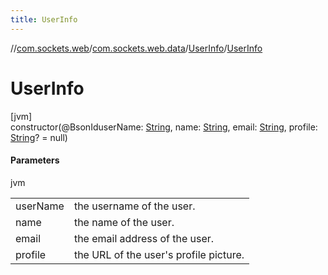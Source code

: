 ```yaml
---
title: UserInfo
---
```

//[com.sockets.web](../../../index.html)/[com.sockets.web.data](../index.html)/[UserInfo](index.html)/[UserInfo](-user-info.html)



# UserInfo



[jvm]\
constructor(@BsonIduserName: [String](https://kotlinlang.org/api/latest/jvm/stdlib/kotlin/-string/index.html), name: [String](https://kotlinlang.org/api/latest/jvm/stdlib/kotlin/-string/index.html), email: [String](https://kotlinlang.org/api/latest/jvm/stdlib/kotlin/-string/index.html), profile: [String](https://kotlinlang.org/api/latest/jvm/stdlib/kotlin/-string/index.html)? = null)



#### Parameters


jvm

| | |
|---|---|
| userName | the username of the user. |
| name | the name of the user. |
| email | the email address of the user. |
| profile | the URL of the user's profile picture. |




